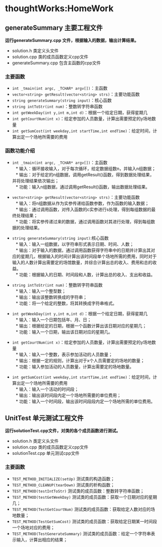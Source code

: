 # thoughtWorks:HomeWork
## generateSummary 主要工程文件      
**运行generateSummary.cpp 文件，根据输入的数据，输出计算结果。**   
* solution.h 类定义头文件   
* solution.cpp 类的成员函数定义cpp文件   
* generateSummary.cpp 包含主函数的cpp文件   
   
### 主要函数
* `int _tmain(int argc, _TCHAR* argv[])`：主函数
* `vector<string> getResult(vector<string> strs)`：主要功能函数    
* `string generateSummary(string input)`：核心函数
* `string intToStr(int num)`：整数转字符串函数
* `int getWeekDay(int y,int m,int d)`：根据一个给定日期，获得星期几
* `int getCourtNum(int x)`：给定参加的人员数量，计算出需要预定的y场地数量
* `int getSumCost(int weekday,int startTime,int endTime)`：给定时间，计算出定一个场地所需要的费用  

### 函数功能介绍
* `int _tmain(int argc, _TCHAR* argv[])`：主函数   
    * 输入：循环接收输入，对于每次循环，给定数据组数n，并输入n组数据；   
    * 输出：对于给定的n组数据，调用getResult()函数，得到数据处理结果，并将处理结果依次输出；   
    * 功能：输入n组数据，通过调用getResult()函数，输出数据处理结果。   
         
* `vector<string> getResult(vector<string> strs)`：主要功能函数   
    * 输入：将n组数据从作为实参传递给函数参数，作为函数的输入数据；   
    * 输出：通过调用函数，对传入函数的c实参进行s处理，得到每组数据的最终处理结果；   
    * 功能：将实参传递过来的数据，通过调用函数对其进行处理，得到每组数据的处理结果。    
       
* `string generateSummary(string input)`:核心函数   
    * 输入：输入一组数据，以字符串形式表示日期、时间、人数；   
    * 输出：对于输入的数据，通过调用函数获得字符串中的日期并计算出其对应的星期几，根据输入的时间计算出该时间段单个场地所需的费用，同时对于输入的人数计算出需要定的场馆数量，并综合计算出总的收入、费用和总的收益。    
    * 功能：根据输入的日期、时间段和人数，计算出总的收入、支出和收益。
       
* `string intToStr(int num)`：整数转字符串函数    
    * 输入：输入一个整型数；    
    * 输出：输出该整数转换成的字符串；    
    * 功能：将一个给定的整数，将其转换成字符串格式。   
        
* `int getWeekDay(int y,int m,int d)`：根据一个给定日期，获得星期几    
    * 输入：输入一个日期包括年、月、日；   
    * 输出：根据给定的日期，根据一个函数计算出该日期对应的星期几；   
    * 功能：输入一个日期，输出该日期对应的星期几。   
       
* `int getCourtNum(int x)`：给定参加的人员数量，计算出需要预定的y场地数量    
    * 输入：输入一个整数，表示参加活动的人员数量；    
    * 输出：根据一定的规则，计算出对于x个人员需要定的场地的数量；   
    * 功能：输入参加活动的人员数量，计算出需要定的场地数量。    
    
* `int getSumCost(int weekday,int startTime,int endTime)`：给定时间，计算出定一个场地所需要的费用    
    * 输入：输入一个活动的时间段；   
    * 输出：输出该时间段内定一个场地所需要的单位费用；    
    * 功能：输入一个时间段，输出该时间段段内定一个场地所需的单位费用。    
          
## UnitTest 单元测试工程文件   
**运行solutionTest.cpp文件，对类的各个成员函数进行测试。**
* solution.h 类定义头文件   
* solution.cpp 类的成员函数定义cpp文件   
* solutionTest.cpp 单元测试cpp文件   
      
### 主要函数   
* `TEST_METHOD_INITIALIZE(setUp)` 测试类的构造函数；    
* `TEST_METHOD_CLEANUP(tearDown)` 测试类的析构函数；    
* `TEST_METHOD(testIntToStr)` 测试类的成员函数：整数转字符串函数；    
* `TEST_METHOD(testGetWeekDay)` 测试类的成员函数：获取一个日期对应的星期几；   
* `TEST_METHOD(TestGetCourtNum)` 测试类的成员函数：获取给定人数对应的场地数量；   
* `TEST_METHOD(TestGetSumCost)` 测试类的成员函数：获取给定日期某一时间段一个场地对应的费用；    
* `TEST_METHOD(TestGenerateSummary)` 测试类的成员函数：给定一个字符串表示输入，计算出相应的结果；   

